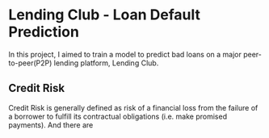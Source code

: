 # Lending Club - Loan Default Prediction 
In this project, I aimed to train a model to predict bad loans on a major peer-to-peer(P2P) lending platform, Lending Club. 
## Credit Risk 
Credit Risk is generally defined as risk of a financial loss from the failure of a borrower to fulfill its contractual obligations 
(i.e. make promised payments).
And there are 
